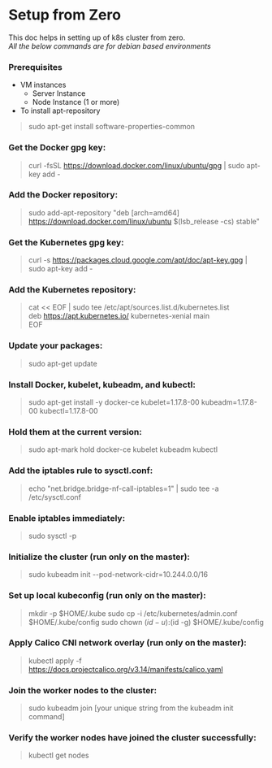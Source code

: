 # Setup from Zero

This doc helps in setting up of k8s cluster from zero.<br>
*All the below commands are for debian based environments*

### Prerequisites
* VM instances
    * Server Instance
    * Node Instance (1 or more)
* To install apt-repository
> sudo apt-get install software-properties-common


### Get the Docker gpg key:
> curl -fsSL https://download.docker.com/linux/ubuntu/gpg | sudo apt-key add -

### Add the Docker repository:
> sudo add-apt-repository    "deb [arch=amd64] https://download.docker.com/linux/ubuntu $(lsb_release -cs) stable"

### Get the Kubernetes gpg key:
> curl -s https://packages.cloud.google.com/apt/doc/apt-key.gpg | sudo apt-key add -

### Add the Kubernetes repository:
> cat << EOF | sudo tee /etc/apt/sources.list.d/kubernetes.list<br>
> deb https://apt.kubernetes.io/ kubernetes-xenial main<br>
> EOF

### Update your packages:
> sudo apt-get update

### Install Docker, kubelet, kubeadm, and kubectl:
> sudo apt-get install -y docker-ce kubelet=1.17.8-00 kubeadm=1.17.8-00 kubectl=1.17.8-00

### Hold them at the current version:
> sudo apt-mark hold docker-ce kubelet kubeadm kubectl

### Add the iptables rule to sysctl.conf:
> echo "net.bridge.bridge-nf-call-iptables=1" | sudo tee -a /etc/sysctl.conf

### Enable iptables immediately:
> sudo sysctl -p

### Initialize the cluster (run only on the master):
> sudo kubeadm init --pod-network-cidr=10.244.0.0/16

### Set up local kubeconfig (run only on the master):
> mkdir -p $HOME/.kube
> sudo cp -i /etc/kubernetes/admin.conf $HOME/.kube/config
> sudo chown $(id -u):$(id -g) $HOME/.kube/config

### Apply Calico CNI network overlay (run only on the master):
> kubectl apply -f https://docs.projectcalico.org/v3.14/manifests/calico.yaml

### Join the worker nodes to the cluster:
> sudo kubeadm join [your unique string from the kubeadm init command]

### Verify the worker nodes have joined the cluster successfully:
> kubectl get nodes
